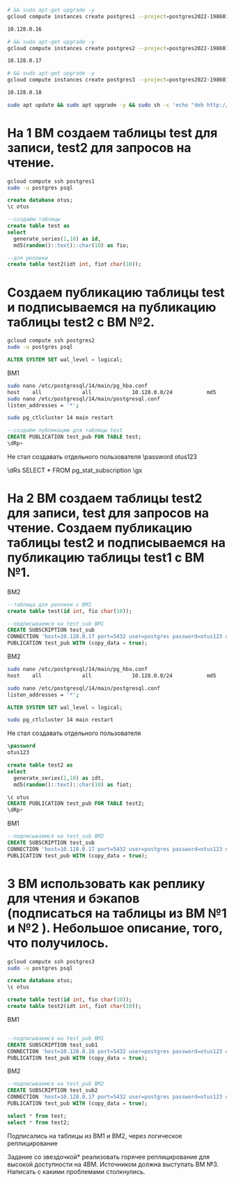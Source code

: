 ```bash
# && sudo apt-get upgrade -y
gcloud compute instances create postgres1 --project=postgres2022-19860123 --zone=us-central1-a --machine-type=e2-medium --network-interface=network-tier=PREMIUM,subnet=default --maintenance-policy=MIGRATE --service-account=945627251304-compute@developer.gserviceaccount.com --scopes=https://www.googleapis.com/auth/devstorage.read_only,https://www.googleapis.com/auth/logging.write,https://www.googleapis.com/auth/monitoring.write,https://www.googleapis.com/auth/servicecontrol,https://www.googleapis.com/auth/service.management.readonly,https://www.googleapis.com/auth/trace.append --create-disk=auto-delete=yes,boot=yes,device-name=instance-1,image=projects/ubuntu-os-cloud/global/images/ubuntu-2004-focal-v20220303a,mode=rw,size=10,type=projects/postgres2022-19860123/zones/us-central1-a/diskTypes/pd-ssd --no-shielded-secure-boot --shielded-vtpm --shielded-integrity-monitoring --reservation-affinity=any

10.128.0.16
```

```bash
# && sudo apt-get upgrade -y
gcloud compute instances create postgres2 --project=postgres2022-19860123 --zone=us-central1-a --machine-type=e2-medium --network-interface=network-tier=PREMIUM,subnet=default --maintenance-policy=MIGRATE --service-account=945627251304-compute@developer.gserviceaccount.com --scopes=https://www.googleapis.com/auth/devstorage.read_only,https://www.googleapis.com/auth/logging.write,https://www.googleapis.com/auth/monitoring.write,https://www.googleapis.com/auth/servicecontrol,https://www.googleapis.com/auth/service.management.readonly,https://www.googleapis.com/auth/trace.append --create-disk=auto-delete=yes,boot=yes,device-name=instance-1,image=projects/ubuntu-os-cloud/global/images/ubuntu-2004-focal-v20220303a,mode=rw,size=10,type=projects/postgres2022-19860123/zones/us-central1-a/diskTypes/pd-ssd --no-shielded-secure-boot --shielded-vtpm --shielded-integrity-monitoring --reservation-affinity=any

10.128.0.17
```

```bash
# && sudo apt-get upgrade -y
gcloud compute instances create postgres3 --project=postgres2022-19860123 --zone=us-central1-a --machine-type=e2-medium --network-interface=network-tier=PREMIUM,subnet=default --maintenance-policy=MIGRATE --service-account=945627251304-compute@developer.gserviceaccount.com --scopes=https://www.googleapis.com/auth/devstorage.read_only,https://www.googleapis.com/auth/logging.write,https://www.googleapis.com/auth/monitoring.write,https://www.googleapis.com/auth/servicecontrol,https://www.googleapis.com/auth/service.management.readonly,https://www.googleapis.com/auth/trace.append --create-disk=auto-delete=yes,boot=yes,device-name=instance-1,image=projects/ubuntu-os-cloud/global/images/ubuntu-2004-focal-v20220303a,mode=rw,size=10,type=projects/postgres2022-19860123/zones/us-central1-a/diskTypes/pd-ssd --no-shielded-secure-boot --shielded-vtpm --shielded-integrity-monitoring --reservation-affinity=any

10.128.0.18
```

```bash
sudo apt update && sudo apt upgrade -y && sudo sh -c 'echo "deb http://apt.postgresql.org/pub/repos/apt $(lsb_release -cs)-pgdg main" > /etc/apt/sources.list.d/pgdg.list' && wget --quiet -O - https://www.postgresql.org/media/keys/ACCC4CF8.asc | sudo apt-key add - && sudo apt-get update && sudo apt-get -y install postgresql-14
```

# На 1 ВМ создаем таблицы test для записи, test2 для запросов на чтение. 

```bash
gcloud compute ssh postgres1
sudo -u postgres psql
```

```sql
create database otus;	
\c otus

--создаём таблицы
create table test as 
select 
  generate_series(1,10) as id,
  md5(random()::text)::char(10) as fio;

--для реплики
create table test2(idt int, fiot char(10));

```

# Создаем публикацию таблицы test и подписываемся на публикацию таблицы test2 с ВМ №2. 

```bash
gcloud compute ssh postgres2
sudo -u postgres psql
```
```sql
ALTER SYSTEM SET wal_level = logical;
```
ВМ1
```bash
sudo nano /etc/postgresql/14/main/pg_hba.conf
host    all             all             10.128.0.0/24           md5
sudo nano /etc/postgresql/14/main/postgresql.conf
listen_addresses = '*';

sudo pg_ctlcluster 14 main restart
```

```sql
--создаём публикацию для таблицы test
CREATE PUBLICATION test_pub FOR TABLE test;
\dRp+
```
Не стал создавать отдельного пользователя
\password 
otus123

\dRs
SELECT * FROM pg_stat_subscription \gx

# На 2 ВМ создаем таблицы test2 для записи, test для запросов на чтение. Создаем публикацию таблицы test2 и подписываемся на публикацию таблицы test1 с ВМ №1. 

ВМ2
```sql
--таблица для реплики с ВМ1
create table test(id int, fio char(10));

--подписываемся на test_sub ВМ1
CREATE SUBSCRIPTION test_sub 
CONNECTION 'host=10.128.0.17 port=5432 user=postgres password=otus123 dbname=otus' 
PUBLICATION test_pub WITH (copy_data = true);
```

ВМ2
```bash
sudo nano /etc/postgresql/14/main/pg_hba.conf
host    all             all             10.128.0.0/24           md5

sudo nano /etc/postgresql/14/main/postgresql.conf
listen_addresses = '*';
```

```sql
ALTER SYSTEM SET wal_level = logical;
```

```bash
sudo pg_ctlcluster 14 main restart
```

Не стал создавать отдельного пользователя
```sql
\password 
otus123

create table test2 as 
select 
  generate_series(1,10) as idt,
  md5(random()::text)::char(10) as fiot;

\c otus
CREATE PUBLICATION test_pub FOR TABLE test2;
\dRp+
```

ВМ1
```sql
--подписываемся на test_sub ВМ2
CREATE SUBSCRIPTION test_sub 
CONNECTION 'host=10.128.0.17 port=5432 user=postgres password=otus123 dbname=otus' 
PUBLICATION test_pub WITH (copy_data = true);
```

# 3 ВМ использовать как реплику для чтения и бэкапов (подписаться на таблицы из ВМ №1 и №2 ). Небольшое описание, того, что получилось.

```bash
gcloud compute ssh postgres3
sudo -u postgres psql
```

```sql
create database otus;	
\c otus

create table test(id int, fio char(10));
create table test2(idt int, fiot char(10));

```

ВМ1
```sql

--подписываемся на test_pub ВМ1
CREATE SUBSCRIPTION test_sub1 
CONNECTION 'host=10.128.0.16 port=5432 user=postgres password=otus123 dbname=otus' 
PUBLICATION test_pub WITH (copy_data = true);
```

ВМ2
```sql
--подписываемся на test_pub ВМ2
CREATE SUBSCRIPTION test_sub2 
CONNECTION 'host=10.128.0.17 port=5432 user=postgres password=otus123 dbname=otus' 
PUBLICATION test_pub WITH (copy_data = true);

select * from test;
select * from test2;
```

Подписались на таблицы из ВМ1 и ВМ2, через логическое реплицирование

Задание со звездочкой*
реализовать горячее реплицирование для высокой доступности на 4ВМ. Источником должна выступать ВМ №3. Написать с какими проблемами столкнулись.